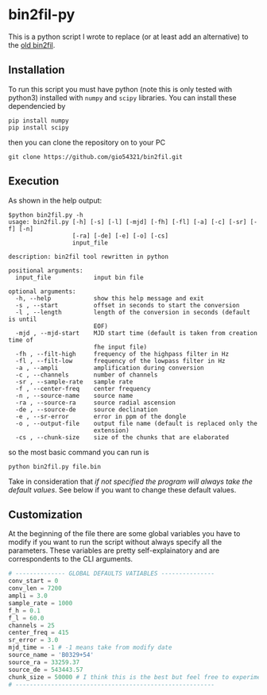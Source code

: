 # bin2fil-py
This is a python script I wrote to replace (or at least add an alternative) to the [old bin2fil](https://github.com/gio54321/bin2fil).

## Installation
To run this script you must have python (note this is only tested with python3) installed with `numpy` and `scipy` libraries. You can install these dependencied by
```
pip install numpy
pip install scipy
```
then you can clone the repository on to your PC
```
git clone https://github.com/gio54321/bin2fil.git
```

## Execution
As shown in the help output:

```
$python bin2fil.py -h
usage: bin2fil.py [-h] [-s] [-l] [-mjd] [-fh] [-fl] [-a] [-c] [-sr] [-f] [-n]
                  [-ra] [-de] [-e] [-o] [-cs]
                  input_file

description: bin2fil tool rewritten in python

positional arguments:
  input_file            input bin file

optional arguments:
  -h, --help            show this help message and exit
  -s , --start          offset in seconds to start the conversion
  -l , --length         length of the conversion in seconds (default is until
                        EOF)
  -mjd , --mjd-start    MJD start time (default is taken from creation time of
                        fhe input file)
  -fh , --filt-high     frequency of the highpass filter in Hz
  -fl , --filt-low      frequency of the lowpass filter in Hz
  -a , --ampli          amplification during conversion
  -c , --channels       number of channels
  -sr , --sample-rate   sample rate
  -f , --center-freq    center frequency
  -n , --source-name    source name
  -ra , --source-ra     source radial ascension
  -de , --source-de     source declination
  -e , --sr-error       error in ppm of the dongle
  -o , --output-file    output file name (default is replaced only the
                        extension)
  -cs , --chunk-size    size of the chunks that are elaborated
```

so the most basic command you can run is 
```
python bin2fil.py file.bin
```
Take in consideration that *if not specified the program will always take the default values*. See below if you want to change these default values.

## Customization
At the beginning of the file there are some global variables you have to modify if you want to run the script without always specify all the parameters. These variables are pretty self-explainatory and are correspondents to the CLI arguments.

```python
# -------------- GLOBAL DEFAULTS VATIABLES ---------------
conv_start = 0
conv_len = 7200
ampli = 3.0
sample_rate = 1000
f_h = 0.1
f_l = 60.0
channels = 25
center_freq = 415
sr_error = 3.0
mjd_time = -1 # -1 means take from modify date
source_name = 'B0329+54'
source_ra = 33259.37
source_de = 543443.57
chunk_size = 50000 # I think this is the best but feel free to experiment
# --------------------------------------------------------
```